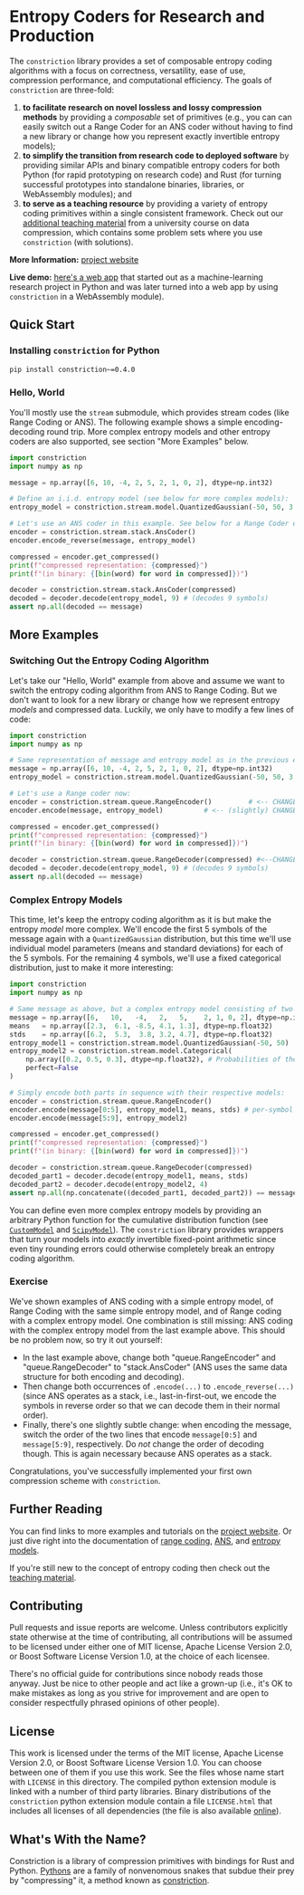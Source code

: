 # Entropy Coders for Research and Production

The `constriction` library provides a set of composable entropy coding algorithms with a
focus on correctness, versatility, ease of use, compression performance, and
computational efficiency. The goals of `constriction` are three-fold:

1. **to facilitate research on novel lossless and lossy compression methods** by
   providing a *composable* set of primitives (e.g., you can can easily switch out a
   Range Coder for an ANS coder without having to find a new library or change how you
   represent exactly invertible entropy models);
2. **to simplify the transition from research code to deployed software** by providing
   similar APIs and binary compatible entropy coders for both Python (for rapid
   prototyping on research code) and Rust (for turning successful prototypes into
   standalone binaries, libraries, or WebAssembly modules); and
3. **to serve as a teaching resource** by providing a variety of entropy coding
   primitives within a single consistent framework. Check out our [additional teaching
   material](https://robamler.github.io/teaching/compress21/) from a university course
   on data compression, which contains some problem sets where you use `constriction`
   (with solutions).

**More Information:** [project website](https://bamler-lab.github.io/constriction)

**Live demo:** [here's a web app](https://robamler.github.io/linguistic-flux-capacitor)
that started out as a machine-learning research project in Python and was later turned
into a web app by using `constriction` in a WebAssembly module).

## Quick Start

### Installing `constriction` for Python

```bash
pip install constriction~=0.4.0
```

### Hello, World

You'll mostly use the `stream` submodule, which provides stream codes (like Range
Coding or ANS). The following example shows a simple encoding-decoding round trip. More
complex entropy models and other entropy coders are also supported, see section
"More Examples" below.

```python
import constriction
import numpy as np

message = np.array([6, 10, -4, 2, 5, 2, 1, 0, 2], dtype=np.int32)

# Define an i.i.d. entropy model (see below for more complex models):
entropy_model = constriction.stream.model.QuantizedGaussian(-50, 50, 3.2, 9.6)

# Let's use an ANS coder in this example. See below for a Range Coder example.
encoder = constriction.stream.stack.AnsCoder()
encoder.encode_reverse(message, entropy_model)

compressed = encoder.get_compressed()
print(f"compressed representation: {compressed}")
print(f"(in binary: {[bin(word) for word in compressed]})")

decoder = constriction.stream.stack.AnsCoder(compressed)
decoded = decoder.decode(entropy_model, 9) # (decodes 9 symbols)
assert np.all(decoded == message)
```

## More Examples

### Switching Out the Entropy Coding Algorithm

Let's take our "Hello, World" example from above and assume we want to
switch the entropy coding algorithm from ANS to Range Coding. But we don't want to
look for a new library or change how we represent entropy *models* and compressed data.
Luckily, we only have to modify a few lines of code:

```python
import constriction
import numpy as np

# Same representation of message and entropy model as in the previous example:
message = np.array([6, 10, -4, 2, 5, 2, 1, 0, 2], dtype=np.int32)
entropy_model = constriction.stream.model.QuantizedGaussian(-50, 50, 3.2, 9.6)

# Let's use a Range coder now:
encoder = constriction.stream.queue.RangeEncoder()         # <-- CHANGED LINE
encoder.encode(message, entropy_model)          # <-- (slightly) CHANGED LINE

compressed = encoder.get_compressed()
print(f"compressed representation: {compressed}")
print(f"(in binary: {[bin(word) for word in compressed]})")

decoder = constriction.stream.queue.RangeDecoder(compressed) #<--CHANGED LINE
decoded = decoder.decode(entropy_model, 9) # (decodes 9 symbols)
assert np.all(decoded == message)
```

### Complex Entropy Models

This time, let's keep the entropy coding algorithm as it is but make the entropy *model*
more complex. We'll encode the first 5 symbols of the message again with a
`QuantizedGaussian` distribution, but this time we'll use individual model parameters
(means and standard deviations) for each of the 5 symbols. For the remaining 4 symbols,
we'll use a fixed categorical distribution, just to make it more interesting:

```python
import constriction
import numpy as np

# Same message as above, but a complex entropy model consisting of two parts:
message = np.array([6,   10,   -4,   2,   5,    2, 1, 0, 2], dtype=np.int32)
means   = np.array([2.3,  6.1, -8.5, 4.1, 1.3], dtype=np.float32)
stds    = np.array([6.2,  5.3,  3.8, 3.2, 4.7], dtype=np.float32)
entropy_model1 = constriction.stream.model.QuantizedGaussian(-50, 50)
entropy_model2 = constriction.stream.model.Categorical(
    np.array([0.2, 0.5, 0.3], dtype=np.float32), # Probabilities of the symbols 0,1,2.
    perfect=False
) 

# Simply encode both parts in sequence with their respective models:
encoder = constriction.stream.queue.RangeEncoder()
encoder.encode(message[0:5], entropy_model1, means, stds) # per-symbol params.
encoder.encode(message[5:9], entropy_model2)

compressed = encoder.get_compressed()
print(f"compressed representation: {compressed}")
print(f"(in binary: {[bin(word) for word in compressed]})")

decoder = constriction.stream.queue.RangeDecoder(compressed)
decoded_part1 = decoder.decode(entropy_model1, means, stds)
decoded_part2 = decoder.decode(entropy_model2, 4)
assert np.all(np.concatenate((decoded_part1, decoded_part2)) == message)
```

You can define even more complex entropy models by providing an arbitrary Python
function for the cumulative distribution function (see
[`CustomModel`](https://bamler-lab.github.io/constriction/apidoc/python/stream/model.html#constriction.stream.model.CustomModel) and
[`ScipyModel`](https://bamler-lab.github.io/constriction/apidoc/python/stream/model.html#constriction.stream.model.CustomModel)). The
`constriction` library provides wrappers that turn your models into *exactly*
invertible fixed-point arithmetic since even tiny rounding errors could otherwise
completely break an entropy coding algorithm.

### Exercise

We've shown examples of ANS coding with a simple entropy model, of
Range Coding with the same simple entropy model, and of Range coding with a complex
entropy model. One combination is still missing: ANS coding
with the complex entropy model from the last example above. This should be no problem
now, so try it out yourself:

- In the last example above, change both "queue.RangeEncoder" and "queue.RangeDecoder"
  to "stack.AnsCoder" (ANS uses the same data structure for both encoding and decoding).
- Then change both occurrences of `.encode(...)` to `.encode_reverse(...)` (since ANS
  operates as a stack, i.e., last-in-first-out, we encode the symbols in reverse order
  so that we can decode them in their normal order).
- Finally, there's one slightly subtle change: when encoding the message, switch the
  order of the two lines that encode `message[0:5]` and `message[5:9]`, respectively.
  Do *not* change the order of decoding though. This is again necessary because ANS
  operates as a stack.

Congratulations, you've successfully implemented your first own compression scheme with
`constriction`.

## Further Reading

You can find links to more examples and tutorials on the [project
website](https://bamler-lab.github.io/constriction). Or just dive right into the
documentation of [range coding](https://bamler-lab.github.io/constriction/apidoc/python/stream/queue.html), [ANS](https://bamler-lab.github.io/constriction/apidoc/python/stream/stack.html), and
[entropy models](https://bamler-lab.github.io/constriction/apidoc/python/stream/model.html).

If you're still new to the concept of entropy coding then check out the [teaching
material](https://robamler.github.io/teaching/compress21/).

## Contributing

Pull requests and issue reports are welcome. Unless contributors explicitly state otherwise
at the time of contributing, all contributions will be assumed to be licensed under either
one of MIT license, Apache License Version 2.0, or Boost Software License Version 1.0, at
the choice of each licensee.

There's no official guide for contributions since nobody reads those anyway. Just be nice to
other people and act like a grown-up (i.e., it's OK to make mistakes as long as you strive
for improvement and are open to consider respectfully phrased opinions of other people).

## License

This work is licensed under the terms of the MIT license, Apache License Version 2.0, or
Boost Software License Version 1.0. You can choose between one of them if you use this work.
See the files whose name start with `LICENSE` in this directory. The compiled python
extension module is linked with a number of third party libraries. Binary distributions of
the `constriction` python extension module contain a file `LICENSE.html` that includes all
licenses of all dependencies (the file is also available
[online](https://bamler-lab.github.io/constriction/license.html)).

## What's With the Name?

Constriction is a library of compression primitives with bindings for Rust and Python.
[Pythons](https://en.wikipedia.org/wiki/Pythonidae) are a family of nonvenomous snakes that
subdue their prey by "compressing" it, a method known as
[constriction](https://en.wikipedia.org/wiki/Constriction).
